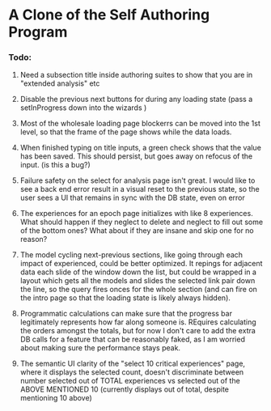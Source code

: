 # A Clone of the Self Authoring Program

### Todo:

1. Need a subsection title inside authoring suites to show that you are in "extended analysis" etc

2. Disable the previous next buttons for during any loading state (pass a setInProgress down into the wizards )

3. Most of the wholesale loading page blockerrs can be moved into the 1st level, so that the frame of the page shows while the data loads.

4. When finished typing on title inputs, a green check shows that the value has been saved. This should persist, but goes away on refocus of the input. (is this a bug?)
5. Failure safety on the select for analysis page isn't great. I would like to see a back end error result in a visual reset to the previous state, so the user sees a UI that remains in sync with the DB state, even on error

6. The experiences for an epoch page initializes with like 8 experiences. What should happen if they neglect to delete and neglect to fill out some of the bottom ones? What about if they are insane and skip one for no reason?

7. The model cycling next-previous sections, like going through each impact of experienced, could be better optimized. It repings for adjacent data each slide of the window down the list, but could be wrapped in a layout which gets all the models and slides the selected link pair down the line, so the query fires onces for the whole section (and can fire on the intro page so that the loading state is likely always hidden).

8. Programmatic calculations can make sure that the progress bar legitimately represents how far along someone is. REquires calculating the orders amongst the totals, but for now I don't care to add the extra DB calls for a feature that can be reasonably faked, as I am worried about making sure the performance stays peak.

9. The semantic UI clarity of the "select 10 critical experiences" page, where it displays the selected count, doesn't discriminate between number selected out of TOTAL experiences vs selected out of the ABOVE MENTIONED 10 (currently displays out of total, despite mentioning 10 above)
